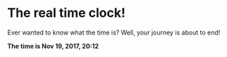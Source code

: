 # The real time clock!

Ever wanted to know what the time is? Well, your journey is about to end!

**The time is Nov 19, 2017, 20:12**